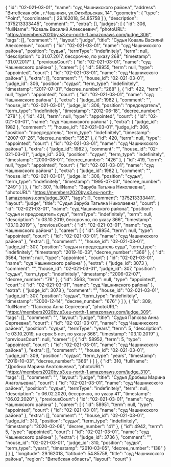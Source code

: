 {
    "id": "02-021-03-01",
    "name": "суд Чашникского района",
    "address": "Витебская обл., г.Чашники, ул.Октябрьская, 14",
    "geometry": {
        "type": "Point",
        "coordinates": [
            29.162018,
            54.85758
        ]
    },
    "description": "375213333445",
    "comment": "",
    "extra": [],
    "judges": [
        {
            "id": 306,
            "fullName": "Коваль Василий Алексеевич",
            "photoURL": "https://members2020by.s3.eu-north-1.amazonaws.com/judge_306",
            "tags": [],
            "comment": "",
            "layout": "judge",
            "title": "Судья Коваль Василий Алексеевич",
            "court": {
                "id": "02-021-03-01",
                "name": "суд Чашникского района",
                "position": "судья",
                "termType": "indefinitely",
                "term": null,
                "description": "c 31.07.2017, бессрочно, по указу 268",
                "timestamp": "31.07.2017"
            },
            "previousCourt": {
                "id": "02-021-03-01",
                "name": "суд Чашникского района"
            },
            "career": [
                {
                    "id": 58955,
                    "term": null,
                    "type": "appointed",
                    "court": {
                        "id": "02-021-03-01",
                        "name": "суд Чашникского района"
                    },
                    "extra": [],
                    "comment": "",
                    "house_id": "02-021-03-01",
                    "judge_id": 306,
                    "position": "судья",
                    "term_type": "indefinitely",
                    "timestamp": "2017-07-31",
                    "decree_number": "268"
                },
                {
                    "id": 422,
                    "term": null,
                    "type": "appointed",
                    "court": {
                        "id": "02-021-03-01",
                        "name": "суд Чашникского района"
                    },
                    "extra": {
                        "judge_id": 1982
                    },
                    "comment": "",
                    "house_id": "02-021-03-01",
                    "judge_id": 306,
                    "position": "председатель",
                    "term_type": "indefinitely",
                    "timestamp": "2012-06-18",
                    "decree_number": "278"
                },
                {
                    "id": 421,
                    "term": null,
                    "type": "appointed",
                    "court": {
                        "id": "02-021-03-01",
                        "name": "суд Чашникского района"
                    },
                    "extra": {
                        "judge_id": 1982
                    },
                    "comment": "",
                    "house_id": "02-021-03-01",
                    "judge_id": 306,
                    "position": "председатель",
                    "term_type": "indefinitely",
                    "timestamp": "2007-07-26",
                    "decree_number": "352"
                },
                {
                    "id": 420,
                    "term": null,
                    "type": "appointed",
                    "court": {
                        "id": "02-021-03-01",
                        "name": "суд Чашникского района"
                    },
                    "extra": {
                        "judge_id": 1982
                    },
                    "comment": "",
                    "house_id": "02-021-03-01",
                    "judge_id": 306,
                    "position": "судья",
                    "term_type": "indefinitely",
                    "timestamp": "2000-08-01",
                    "decree_number": "426"
                },
                {
                    "id": 419,
                    "term": null,
                    "type": "appointed",
                    "court": {
                        "id": "02-021-03-01",
                        "name": "суд Чашникского района"
                    },
                    "extra": {
                        "judge_id": 1982
                    },
                    "comment": "",
                    "house_id": "02-021-03-01",
                    "judge_id": 306,
                    "position": "судья",
                    "term_type": "indefinitely",
                    "timestamp": "1995-07-03",
                    "decree_number": "249"
                }
            ]
        },
        {
            "id": 307,
            "fullName": "Заруба Татьяна Николаевна",
            "photoURL": "https://members2020by.s3.eu-north-1.amazonaws.com/judge_307",
            "tags": [],
            "comment": "375213333441",
            "layout": "judge",
            "title": "Судья Заруба Татьяна Николаевна",
            "court": {
                "id": "02-021-03-01",
                "name": "суд Чашникского района",
                "position": "судья и председатель суда",
                "termType": "indefinitely",
                "term": null,
                "description": "c 03.10.2019, бессрочно, по указу 366",
                "timestamp": "03.10.2019"
            },
            "previousCourt": {
                "id": "02-021-03-01",
                "name": "суд Чашникского района"
            },
            "career": [
                {
                    "id": 58954,
                    "term": null,
                    "type": "appointed",
                    "court": {
                        "id": "02-021-03-01",
                        "name": "суд Чашникского района"
                    },
                    "extra": [],
                    "comment": "",
                    "house_id": "02-021-03-01",
                    "judge_id": 307,
                    "position": "судья и председатель суда",
                    "term_type": "indefinitely",
                    "timestamp": "2019-10-03",
                    "decree_number": "366"
                },
                {
                    "id": 3564,
                    "term": null,
                    "type": "appointed",
                    "court": {
                        "id": "02-021-03-01",
                        "name": "суд Чашникского района"
                    },
                    "extra": {
                        "judge_id": 3073
                    },
                    "comment": "",
                    "house_id": "02-021-03-01",
                    "judge_id": 307,
                    "position": "судья",
                    "term_type": "indefinitely",
                    "timestamp": "2006-02-07",
                    "decree_number": "76"
                },
                {
                    "id": 3563,
                    "term": null,
                    "type": "appointed",
                    "court": {
                        "id": "02-021-03-01",
                        "name": "суд Чашникского района"
                    },
                    "extra": {
                        "judge_id": 3073
                    },
                    "comment": "",
                    "house_id": "02-021-03-01",
                    "judge_id": 307,
                    "position": "судья",
                    "term_type": "indefinitely",
                    "timestamp": "2000-12-14",
                    "decree_number": "676"
                }
            ]
        },
        {
            "id": 309,
            "fullName": "Папкова Анна Сергеевна",
            "photoURL": "https://members2020by.s3.eu-north-1.amazonaws.com/judge_309",
            "tags": [],
            "comment": "",
            "layout": "judge",
            "title": "Судья Папкова Анна Сергеевна",
            "court": {
                "id": "02-021-03-01",
                "name": "суд Чашникского района",
                "position": "судья",
                "termType": "years",
                "term": 5,
                "description": "c 03.10.2019, на срок 5 лет, по указу 366",
                "timestamp": "03.10.2019"
            },
            "previousCourt": null,
            "career": [
                {
                    "id": 58952,
                    "term": 5,
                    "type": "appointed",
                    "court": {
                        "id": "02-021-03-01",
                        "name": "суд Чашникского района"
                    },
                    "extra": [],
                    "comment": "",
                    "house_id": "02-021-03-01",
                    "judge_id": 309,
                    "position": "судья",
                    "term_type": "years",
                    "timestamp": "2019-10-03",
                    "decree_number": "366"
                }
            ]
        },
        {
            "id": 310,
            "fullName": "Дробыш Марина Анатольевна",
            "photoURL": "https://members2020by.s3.eu-north-1.amazonaws.com/judge_310",
            "tags": [],
            "comment": "",
            "layout": "judge",
            "title": "Судья Дробыш Марина Анатольевна",
            "court": {
                "id": "02-021-03-01",
                "name": "суд Чашникского района",
                "position": "судья",
                "termType": "indefinitely",
                "term": null,
                "description": "c 06.02.2020, бессрочно, по указу 41",
                "timestamp": "06.02.2020"
            },
            "previousCourt": {
                "id": "02-021-03-01",
                "name": "суд Чашникского района"
            },
            "career": [
                {
                    "id": 58951,
                    "term": null,
                    "type": "appointed",
                    "court": {
                        "id": "02-021-03-01",
                        "name": "суд Чашникского района"
                    },
                    "extra": [],
                    "comment": "",
                    "house_id": "02-021-03-01",
                    "judge_id": 310,
                    "position": "судья",
                    "term_type": "indefinitely",
                    "timestamp": "2020-02-06",
                    "decree_number": "41"
                },
                {
                    "id": 4942,
                    "term": 5,
                    "type": "appointed",
                    "court": {
                        "id": "02-021-03-01",
                        "name": "суд Чашникского района"
                    },
                    "extra": {
                        "judge_id": 3736
                    },
                    "comment": "",
                    "house_id": "02-021-03-01",
                    "judge_id": 310,
                    "position": "судья",
                    "term_type": "years",
                    "timestamp": "2010-03-05",
                    "decree_number": "138"
                }
            ]
        }
    ],
    "longitude": 29.162018,
    "latitude": 54.85758,
    "title": "суд Чашникского района",
    "region": "Витебская область",
    "layout": "court"
}